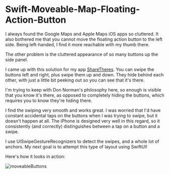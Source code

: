 # Swift-Moveable-Map-Floating-Action-Button
I always found the Google Maps and Apple Maps iOS apps so cluttered. It also bothered me that you cannot move the floating action button to the left side. Being left-handed, I find it more reachable with my thumb there.

The other problem is the cluttered appearance of so many buttons up the side panel.

I came up with this solution for my app [ShareTheres](https://apps.apple.com/us/app/share-theres/id1438481654?ls=1). You can swipe the buttons left and right, plus swipe them up and down. They hide behind each other, with just a little bit peeking out so you can see that it's there. 

I'm trying to keep with Don Norman's philosophy here, so enough is visible that you know it's there, as opposed to completely hiding the buttons, which requires you to know they're hiding there.

I find the swiping very smooth and works great. I was worried that I'd have constant accidental taps on the buttons when I was trying to swipe, but it doesn't happen at all. The iPhone is designed very well in this regard, so it consistently (and correctly) distinguishes between a tap on a button and a swipe.

I use UISwipeGestureRecognizers to detect the swipes, and a whole lot of anchors. My next goal is to attempt this type of layout using SwiftUI!

Here's how it looks in action:


![moveableButtons](https://user-images.githubusercontent.com/4951823/157504822-796e6cba-c881-4c86-8e95-d42db7b794ea.gif)
